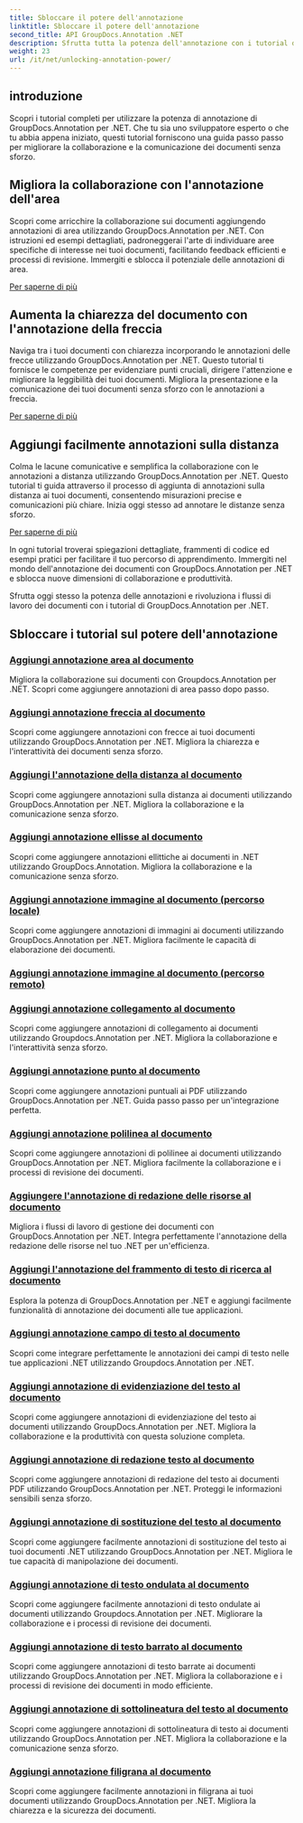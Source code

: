 ```yaml
---
title: Sbloccare il potere dell'annotazione
linktitle: Sbloccare il potere dell'annotazione
second_title: API GroupDocs.Annotation .NET
description: Sfrutta tutta la potenza dell'annotazione con i tutorial di GroupDocs.Annotation per .NET. Impara ad aggiungere varie annotazioni passo dopo passo e migliora la collaborazione senza sforzo.
weight: 23
url: /it/net/unlocking-annotation-power/
---
```

## introduzione

Scopri i tutorial completi per utilizzare la potenza di annotazione di GroupDocs.Annotation per .NET. Che tu sia uno sviluppatore esperto o che tu abbia appena iniziato, questi tutorial forniscono una guida passo passo per migliorare la collaborazione e la comunicazione dei documenti senza sforzo.

## Migliora la collaborazione con l'annotazione dell'area

Scopri come arricchire la collaborazione sui documenti aggiungendo annotazioni di area utilizzando GroupDocs.Annotation per .NET. Con istruzioni ed esempi dettagliati, padroneggerai l'arte di individuare aree specifiche di interesse nei tuoi documenti, facilitando feedback efficienti e processi di revisione. Immergiti e sblocca il potenziale delle annotazioni di area.

[Per saperne di più](./add-area-annotation/)

## Aumenta la chiarezza del documento con l'annotazione della freccia

Naviga tra i tuoi documenti con chiarezza incorporando le annotazioni delle frecce utilizzando GroupDocs.Annotation per .NET. Questo tutorial ti fornisce le competenze per evidenziare punti cruciali, dirigere l'attenzione e migliorare la leggibilità dei tuoi documenti. Migliora la presentazione e la comunicazione dei tuoi documenti senza sforzo con le annotazioni a freccia.

[Per saperne di più](./add-arrow-annotation/)

## Aggiungi facilmente annotazioni sulla distanza

Colma le lacune comunicative e semplifica la collaborazione con le annotazioni a distanza utilizzando GroupDocs.Annotation per .NET. Questo tutorial ti guida attraverso il processo di aggiunta di annotazioni sulla distanza ai tuoi documenti, consentendo misurazioni precise e comunicazioni più chiare. Inizia oggi stesso ad annotare le distanze senza sforzo.

[Per saperne di più](./add-distance-annotation/)

In ogni tutorial troverai spiegazioni dettagliate, frammenti di codice ed esempi pratici per facilitare il tuo percorso di apprendimento. Immergiti nel mondo dell'annotazione dei documenti con GroupDocs.Annotation per .NET e sblocca nuove dimensioni di collaborazione e produttività.

Sfrutta oggi stesso la potenza delle annotazioni e rivoluziona i flussi di lavoro dei documenti con i tutorial di GroupDocs.Annotation per .NET.

## Sbloccare i tutorial sul potere dell'annotazione
### [Aggiungi annotazione area al documento](./add-area-annotation/)
Migliora la collaborazione sui documenti con Groupdocs.Annotation per .NET. Scopri come aggiungere annotazioni di area passo dopo passo.
### [Aggiungi annotazione freccia al documento](./add-arrow-annotation/)
Scopri come aggiungere annotazioni con frecce ai tuoi documenti utilizzando GroupDocs.Annotation per .NET. Migliora la chiarezza e l'interattività dei documenti senza sforzo.
### [Aggiungi l'annotazione della distanza al documento](./add-distance-annotation/)
Scopri come aggiungere annotazioni sulla distanza ai documenti utilizzando GroupDocs.Annotation per .NET. Migliora la collaborazione e la comunicazione senza sforzo.
### [Aggiungi annotazione ellisse al documento](./add-ellipse-annotation/)
Scopri come aggiungere annotazioni ellittiche ai documenti in .NET utilizzando GroupDocs.Annotation. Migliora la collaborazione e la comunicazione senza sforzo.
### [Aggiungi annotazione immagine al documento (percorso locale)](./add-image-annotation-local-path/)
Scopri come aggiungere annotazioni di immagini ai documenti utilizzando GroupDocs.Annotation per .NET. Migliora facilmente le capacità di elaborazione dei documenti.
### [Aggiungi annotazione immagine al documento (percorso remoto)](./add-image-annotation-remote-path/)
### [Aggiungi annotazione collegamento al documento](./add-link-annotation/)
Scopri come aggiungere annotazioni di collegamento ai documenti utilizzando Groupdocs.Annotation per .NET. Migliora la collaborazione e l'interattività senza sforzo.
### [Aggiungi annotazione punto al documento](./add-point-annotation/)
Scopri come aggiungere annotazioni puntuali ai PDF utilizzando GroupDocs.Annotation per .NET. Guida passo passo per un'integrazione perfetta.
### [Aggiungi annotazione polilinea al documento](./add-polyline-annotation/)
Scopri come aggiungere annotazioni di polilinee ai documenti utilizzando GroupDocs.Annotation per .NET. Migliora facilmente la collaborazione e i processi di revisione dei documenti.
### [Aggiungere l'annotazione di redazione delle risorse al documento](./add-resources-redaction-annotation/)
Migliora i flussi di lavoro di gestione dei documenti con GroupDocs.Annotation per .NET. Integra perfettamente l'annotazione della redazione delle risorse nel tuo .NET per un'efficienza.
### [Aggiungi l'annotazione del frammento di testo di ricerca al documento](./add-search-text-fragment-annotation/)
Esplora la potenza di GroupDocs.Annotation per .NET e aggiungi facilmente funzionalità di annotazione dei documenti alle tue applicazioni.
### [Aggiungi annotazione campo di testo al documento](./add-text-field-annotation/)
Scopri come integrare perfettamente le annotazioni dei campi di testo nelle tue applicazioni .NET utilizzando Groupdocs.Annotation per .NET.
### [Aggiungi annotazione di evidenziazione del testo al documento](./add-text-highlight-annotation/)
Scopri come aggiungere annotazioni di evidenziazione del testo ai documenti utilizzando GroupDocs.Annotation per .NET. Migliora la collaborazione e la produttività con questa soluzione completa.
### [Aggiungi annotazione di redazione testo al documento](./add-text-redaction-annotation/)
Scopri come aggiungere annotazioni di redazione del testo ai documenti PDF utilizzando GroupDocs.Annotation per .NET. Proteggi le informazioni sensibili senza sforzo.
### [Aggiungi annotazione di sostituzione del testo al documento](./add-text-replacement-annotation/)
Scopri come aggiungere facilmente annotazioni di sostituzione del testo ai tuoi documenti .NET utilizzando GroupDocs.Annotation per .NET. Migliora le tue capacità di manipolazione dei documenti.
### [Aggiungi annotazione di testo ondulata al documento](./add-text-squiggly-annotation/)
Scopri come aggiungere facilmente annotazioni di testo ondulate ai documenti utilizzando Groupdocs.Annotation per .NET. Migliorare la collaborazione e i processi di revisione dei documenti.
### [Aggiungi annotazione di testo barrato al documento](./add-text-strikeout-annotation/)
Scopri come aggiungere annotazioni di testo barrate ai documenti utilizzando GroupDocs.Annotation per .NET. Migliora la collaborazione e i processi di revisione dei documenti in modo efficiente.
### [Aggiungi annotazione di sottolineatura del testo al documento](./add-text-underline-annotation/)
Scopri come aggiungere annotazioni di sottolineatura di testo ai documenti utilizzando GroupDocs.Annotation per .NET. Migliora la collaborazione e la comunicazione senza sforzo.
### [Aggiungi annotazione filigrana al documento](./add-watermark-annotation/)
Scopri come aggiungere facilmente annotazioni in filigrana ai tuoi documenti utilizzando GroupDocs.Annotation per .NET. Migliora la chiarezza e la sicurezza dei documenti.